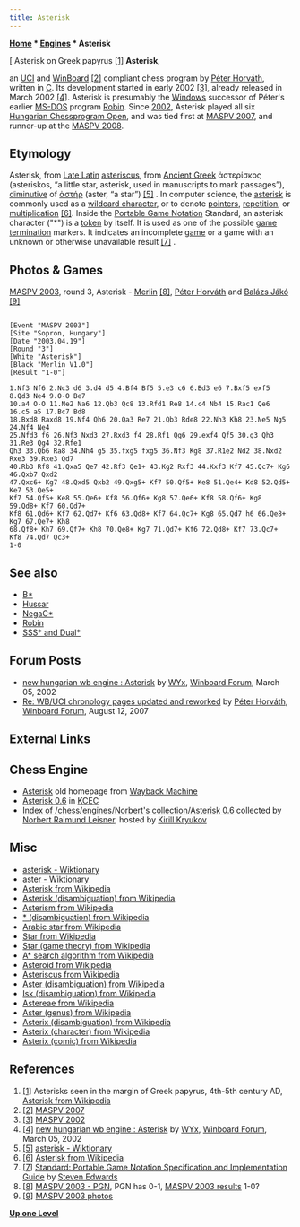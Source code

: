 ```yaml
---
title: Asterisk
---
```

**[Home](Home "Home") * [Engines](Engines "Engines") * Asterisk**

\[ Asterisk on Greek papyrus <a id="cite-note-1" href="#cite-ref-1">[1]</a>
**Asterisk**,

an [UCI](UCI "UCI") and [WinBoard](WinBoard "WinBoard") <a id="cite-note-2" href="#cite-ref-2">[2]</a> compliant chess program by [Péter Horváth](P%C3%A9ter_Horv%C3%A1th "Péter Horváth"), written in [C](C "C").
Its development started in early 2002 <a id="cite-note-3" href="#cite-ref-3">[3]</a>, already released in March 2002 <a id="cite-note-4" href="#cite-ref-4">[4]</a>.
Asterisk is presumably the [Windows](Windows "Windows") successor of Péter's earlier [MS-DOS](MS-DOS "MS-DOS") program [Robin](Robin "Robin"). Since [2002](MASPV_2002 "MASPV 2002"), Asterisk played all six [Hungarian Chessprogram Open](Hungarian_Chessprogram_Open "Hungarian Chessprogram Open"), and was tied first at [MASPV 2007](MASPV_2007 "MASPV 2007"), and runner-up at the [MASPV 2008](MASPV_2008 "MASPV 2008").

## Etymology

Asterisk, from [Late Latin](https://en.wikipedia.org/wiki/Late_Latin) [asteriscus](https://en.wikipedia.org/wiki/Asteriscus), from [Ancient Greek](https://en.wikipedia.org/wiki/Ancient_Greek) ἀστερίσκος (asteriskos, “a little star, asterisk, used in manuscripts to mark passages”), [diminutive](https://en.wikipedia.org/wiki/Diminutive) of [ἀστήρ](http://en.wiktionary.org/wiki/%E1%BC%80%CF%83%CF%84%CE%AE%CF%81) (aster, “a star”) <a id="cite-note-5" href="#cite-ref-5">[5]</a> . In computer science, the [asterisk](https://en.wikipedia.org/wiki/Asterisk) is commonly used as a [wildcard character](https://en.wikipedia.org/wiki/Wildcard_character), or to denote [pointers](https://en.wikipedia.org/wiki/Pointer_%28computer_programming%29), [repetition](Repetitions "Repetitions"), or [multiplication](Population_Count#Multiplication "Population Count") <a id="cite-note-6" href="#cite-ref-6">[6]</a>. Inside the [Portable Game Notation](Portable_Game_Notation "Portable Game Notation") Standard, an asterisk character ("\*") is a [token](https://en.wikipedia.org/wiki/Lexical_analysis#Token) by itself. It is used as one of the possible [game termination](Chess_Game#endofgame "Chess Game") markers. It indicates an incomplete [game](Chess_Game "Chess Game") or a game with an unknown or otherwise unavailable result <a id="cite-note-7" href="#cite-ref-7">[7]</a> .

## Photos & Games

[](http://titanic.nyme.hu/~wyx/maspv2003/images.htm)
[MASPV 2003](MASPV_2003 "MASPV 2003"), round 3, Asterisk - [Merlin](</Merlin_(HU)> "Merlin (HU)") <a id="cite-note-8" href="#cite-ref-8">[8]</a>, [Péter Horváth](P%C3%A9ter_Horv%C3%A1th "Péter Horváth") and [Balázs Jákó](Bal%C3%A1zs_Jako "Balázs Jako") <a id="cite-note-9" href="#cite-ref-9">[9]</a>

```

[Event "MASPV 2003"]
[Site "Sopron, Hungary"]
[Date "2003.04.19"]
[Round "3"]
[White "Asterisk"]
[Black "Merlin V1.0"]
[Result "1-0"]

1.Nf3 Nf6 2.Nc3 d6 3.d4 d5 4.Bf4 Bf5 5.e3 c6 6.Bd3 e6 7.Bxf5 exf5 8.Qd3 Ne4 9.O-O Be7 
10.a4 O-O 11.Ne2 Na6 12.Qb3 Qc8 13.Rfd1 Re8 14.c4 Nb4 15.Rac1 Qe6 16.c5 a5 17.Bc7 Bd8 
18.Bxd8 Raxd8 19.Nf4 Qh6 20.Qa3 Re7 21.Qb3 Rde8 22.Nh3 Kh8 23.Ne5 Ng5 24.Nf4 Ne4 
25.Nfd3 f6 26.Nf3 Nxd3 27.Rxd3 f4 28.Rf1 Qg6 29.exf4 Qf5 30.g3 Qh3 31.Re3 Qg4 32.Rfe1 
Qh3 33.Qb6 Ra8 34.Nh4 g5 35.fxg5 fxg5 36.Nf3 Kg8 37.R1e2 Nd2 38.Nxd2 Rxe3 39.Rxe3 Qd7 
40.Rb3 Rf8 41.Qxa5 Qe7 42.Rf3 Qe1+ 43.Kg2 Rxf3 44.Kxf3 Kf7 45.Qc7+ Kg6 46.Qxb7 Qxd2 
47.Qxc6+ Kg7 48.Qxd5 Qxb2 49.Qxg5+ Kf7 50.Qf5+ Ke8 51.Qe4+ Kd8 52.Qd5+ Ke7 53.Qe5+ 
Kf7 54.Qf5+ Ke8 55.Qe6+ Kf8 56.Qf6+ Kg8 57.Qe6+ Kf8 58.Qf6+ Kg8 59.Qd8+ Kf7 60.Qd7+ 
Kf8 61.Qd6+ Kf7 62.Qd7+ Kf6 63.Qd8+ Kf7 64.Qc7+ Kg8 65.Qd7 h6 66.Qe8+ Kg7 67.Qe7+ Kh8 
68.Qf8+ Kh7 69.Qf7+ Kh8 70.Qe8+ Kg7 71.Qd7+ Kf6 72.Qd8+ Kf7 73.Qc7+ Kf8 74.Qd7 Qc3+ 
1-0

```

## See also

- [B\*](B* "B*")
- [Hussar](Hussar "Hussar")
- [NegaC\*](NegaC* "NegaC*")
- [Robin](Robin "Robin")
- [SSS\* and Dual\*](SSS*_and_Dual* "SSS* and Dual*")

## Forum Posts

- [new hungarian wb engine : Asterisk](http://www.open-aurec.com/wbforum/viewtopic.php?f=18&t=36331&p=137788) by [WYx](L%C3%A1szl%C3%B3_Szalai "László Szalai"), [Winboard Forum](Computer_Chess_Forums "Computer Chess Forums"), March 05, 2002
- [Re: WB/UCI chronology pages updated and reworked](http://www.open-aurec.com/wbforum/viewtopic.php?f=2&t=6725&p=31311#p31311) by [Péter Horváth](P%C3%A9ter_Horv%C3%A1th "Péter Horváth"), [Winboard Forum](Computer_Chess_Forums "Computer Chess Forums"), August 12, 2007

## External Links

## Chess Engine

- [Asterisk](http://web.archive.org/web/20071025024536/www.geocities.com/asterisk_chess/index.htm) old homepage from [Wayback Machine](https://en.wikipedia.org/wiki/Wayback_Machine)
- [Asterisk 0.6](http://kirill-kryukov.com/chess/kcec/cgi/engine_details.cgi?print=Details&each_game=1&eng=Asterisk%200.6) in [KCEC](KCEC "KCEC")
- [Index of /chess/engines/Norbert's collection/Asterisk 0.6](http://kirr.homeunix.org/chess/engines/Norbert%27s%20collection/Asterisk%200.6/) collected by [Norbert Raimund Leisner](Norbert_Raimund_Leisner "Norbert Raimund Leisner"), hosted by [Kirill Kryukov](Kirill_Kryukov "Kirill Kryukov")

## Misc

- [asterisk - Wiktionary](http://en.wiktionary.org/wiki/asterisk)
- [aster - Wiktionary](http://en.wiktionary.org/wiki/aster)
- [Asterisk from Wikipedia](https://en.wikipedia.org/wiki/Asterisk)
- [Asterisk (disambiguation) from Wikipedia](https://en.wikipedia.org/wiki/Asterisk_%28disambiguation%29)
- [Asterism from Wikipedia](https://en.wikipedia.org/wiki/Asterism_%28typography%29)
- [\* (disambiguation) from Wikipedia](https://en.wikipedia.org/wiki/*_%28disambiguation%29)
- [Arabic star from Wikipedia](https://en.wikipedia.org/wiki/Arabic_star)
- [Star from Wikipedia](https://en.wikipedia.org/wiki/Star)
- [Star (game theory) from Wikipedia](https://en.wikipedia.org/wiki/Star_%28game_theory%29)
- [A\* search algorithm from Wikipedia](https://en.wikipedia.org/wiki/A*_search_algorithm)
- [Asteroid from Wikipedia](https://en.wikipedia.org/wiki/Asteroid)
- [Asteriscus from Wikipedia](https://en.wikipedia.org/wiki/Asteriscus)
- [Aster (disambiguation) from Wikipedia](https://en.wikipedia.org/wiki/Aster)
- [Isk (disambiguation) from Wikipedia](https://en.wikipedia.org/wiki/Isk)
- [Astereae from Wikipedia](https://en.wikipedia.org/wiki/Astereae)
- [Aster (genus) from Wikipedia](https://en.wikipedia.org/wiki/Aster_%28genus%29)
- [Asterix (disambiguation) from Wikipedia](https://en.wikipedia.org/wiki/Asterix_%28disambiguation%29)
- [Asterix (character) from Wikipedia](https://en.wikipedia.org/wiki/Asterix_%28character%29)
- [Asterix (comic) from Wikipedia](https://en.wikipedia.org/wiki/Asterix)

## References

1. <a id="cite-ref-1" href="#cite-note-1">[1]</a> Asterisks seen in the margin of Greek papyrus, 4th-5th century AD, [Asterisk from Wikipedia](https://en.wikipedia.org/wiki/Asterisk)
1. <a id="cite-ref-2" href="#cite-note-2">[2]</a> [MASPV 2007](http://titanic.nyme.hu/~wyx/maspv2007/)
1. <a id="cite-ref-3" href="#cite-note-3">[3]</a> [MASPV 2002](http://titanic.nyme.hu/~wyx/maspv2002/indexeng.htm)
1. <a id="cite-ref-4" href="#cite-note-4">[4]</a> [new hungarian wb engine : Asterisk](http://www.open-aurec.com/wbforum/viewtopic.php?f=18&t=36331&p=137788) by [WYx](L%C3%A1szl%C3%B3_Szalai "László Szalai"), [Winboard Forum](Computer_Chess_Forums "Computer Chess Forums"), March 05, 2002
1. <a id="cite-ref-5" href="#cite-note-5">[5]</a> [asterisk - Wiktionary](http://en.wiktionary.org/wiki/asterisk)
1. <a id="cite-ref-6" href="#cite-note-6">[6]</a> [Asterisk from Wikipedia](https://en.wikipedia.org/wiki/Asterisk)
1. <a id="cite-ref-7" href="#cite-note-7">[7]</a> [Standard: Portable Game Notation Specification and Implementation Guide](http://www.thechessdrum.net/PGN_Reference.txt) by [Steven Edwards](Steven_Edwards "Steven Edwards")
1. <a id="cite-ref-8" href="#cite-note-8">[8]</a> [MASPV 2003 - PGN](http://titanic.nyme.hu/~wyx/maspv2003/indexeng.htm), PGN has 0-1, [MASPV 2003 results](http://titanic.nyme.hu/~wyx/maspv2003/results.htm) 1-0?
1. <a id="cite-ref-9" href="#cite-note-9">[9]</a> [MASPV 2003 photos](http://titanic.nyme.hu/~wyx/maspv2003/images.htm)

**[Up one Level](Engines "Engines")**


